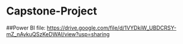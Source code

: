 # Capstone-Project


##Power BI file:
https://drive.google.com/file/d/1VYDkiW_UBDCRSY-mZ_nAykuQSzKeDWAI/view?usp=sharing
